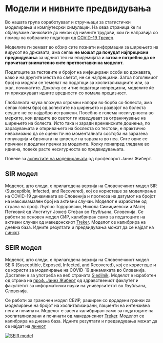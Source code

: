 # Модели и нивните предвидувања
 
Во нашата група соработуваат и стручњаци за статистички моделирања и компјутесрки симулации.
На оваа страница ќе ги објавуваме линковите до некои од нивните трудови, кои ги направија со помош на собраните податоци од [COVID-19 Трекер](https://covid-19.treker.mk).

Моделите ги земаат во обзир сите познати информации за ширењето на вирусот во државата, ама сепак **не можат да понудат најпрецизни предвидувања** за идниот тек на епидемијата и **затоа е потребно да се прочитаат внимателно сите претпоставки на моделот**.

Податоците за тестовите и бројот на инфицирани особи во државата, како и на другите места во светот, не се најпрецизни. Затоа  поголемиот број на модели се темелат на податоци за хоспитализациите или, за жал, починатите. Доколку се и тие податоци непрецизни, моделите ќе ги прикажуваат идните вредности со помала прецизност. 

Глобалната наука вложува огромни напори во борба со болеста, ама сепак голем број од аспектите на ширењето и развојот на болеста сеуште не се најдобро истражени. Посебно е голема несигурноста во мерките, кои владите во светот ги изведуваат за ограничување на ширењето на болеста. Исто така и заради временските доцнења, по заразувањата и откривањето на бослеста со тестови,  е практично невозможно да се оцени точно моменталната состојба на заразена популација и брзината на ширење на заразата во неа. Сите овие се причини и додатни пречки за моделите. Колку понапред гледаме во иднина, повеќе расте несигурноста во предвидувањата.   

Повеќе за [аспектите на моделирањата](https://content.sciendo.com/view/journals/sjph/59/3/article-p117.xml) од професорот Јанез Жиберт. 

## SIR модел

Моделот, што следи, е прилагодена верзија на Словенечкиот модел SIR (Susceptible, Infected, and Recovered), кој се користеше за моделирање на COVID-19 динамиката во Словенија и прогноза на датумот на бројот на максимамален број на активни случаи. Моделот е изработен од страна на проф. Љупчо Тодоровски, Никола Симиџиевски и Матеј Петковиќ од Институт Јожеф Стефан во Љубљана, Словенија.
Се работи за основен модел СИР, калибриран само за податоците на активни случаи од македонскиот [Treker](https://covid-19.treker.mk/). Моделот се калибрира на дневна база. Идните резултати и предвидувања можат да се најдат на [линкот](http://kt.ijs.si/~ljupco/covid-19-sir.mk/report.nb.html).


## SEIR модел

Моделот,  што следи, е прилагодена верзија на Словенечкиот модел SEIR (Susceptible, Exposed, Infected, and Recovered), кој се користеше и се користи за моделирање на COVID-19 динамиката во Словенија. Достапен е за употреба на веб страната [Sledilnik](https://covid-19.sledilnik.org/). Моделот е изработен од страна на  [проф. Јанез Жиберт](https://pacs.zf.uni-lj.si/janez-zibert/) од здравствениот факлутет и факултетот за информатички науки на универзитетот во Љубљана, Словенија. 

Се работи за граночен модел СЕИР, раширен со додадени гранки za моделирање на бројот на хоспитализирани, пациенти на интензивна нега и починати. Моделот е засега калибриран  само за податоците на хоспитализирани и починати од македонскиот [Treker](https://covid-19.treker.mk/). Моделот се калибрира на дневна база. Идните резултати и предвидувања можат да се најдат на [линкот](https://apps.lusy.fri.uni-lj.si/appsR/CoronaMK/)


<a href="https://apps.lusy.fri.uni-lj.si/~janezz/last_simulation_MK.png" class="img-link">
<img alt="SEIR model" src="https://apps.lusy.fri.uni-lj.si/~janezz/last_simulation_MK.png"></a>
